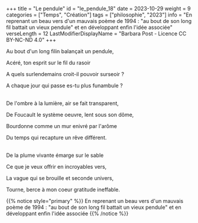 +++
title = "Le pendule"
id = "le_pendule_18"
date = 2023-10-29
weight = 9
categories = ["Temps", "Création"]
tags = ["philosophie", "2023"]
info = "En reprenant un beau vers d'un mauvais poème de 1994 : \"au bout de son long fil battait un vieux pendule\" et en développant enfin l'idée associée"
verseLength = 12
LastModifierDisplayName = "Barbara Post - Licence CC BY-NC-ND 4.0"
+++

Au bout d'un long filin balançait un pendule,

Acéré, ton esprit sur le fil du rasoir

A quels surlendemains croit-il pouvoir surseoir ?

A chaque jour qui passe es-tu plus funambule ?

 \
De l'ombre à la lumière, air se fait transparent,

De Foucault le système oeuvre, lent sous son dôme,

Bourdonne comme un mur enivré par l'arôme

Du temps qui recapture un rêve différent.

 \
De la plume vivante émarge sur le sable

Ce que je veux offrir en incroyables vers,

La vague qui se brouille et seconde univers,

Tourne, berce à mon coeur gratitude ineffable.

{{% notice style="primary" %}}
En reprenant un beau vers d'un mauvais poème de 1994 : \"au bout de son long fil battait un vieux pendule\" et en développant enfin l'idée associée
{{% /notice %}}
